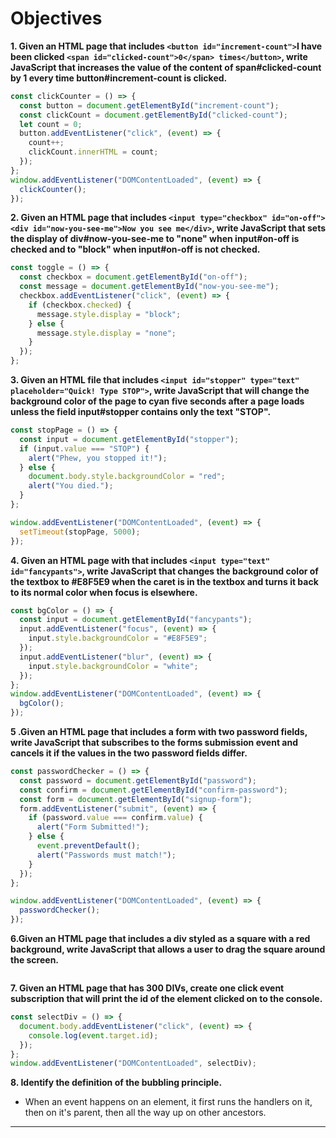 # **Objectives**

**1. Given an HTML page that includes `<button id="increment-count">`I have been clicked `<span id="clicked-count">0</span> times</button>`, write JavaScript that increases the value of the content of span#clicked-count by 1 every time button#increment-count is clicked.**

```js
const clickCounter = () => {
  const button = document.getElementById("increment-count");
  const clickCount = document.getElementById("clicked-count");
  let count = 0;
  button.addEventListener("click", (event) => {
    count++;
    clickCount.innerHTML = count;
  });
};
window.addEventListener("DOMContentLoaded", (event) => {
  clickCounter();
});
```

**2. Given an HTML page that includes `<input type="checkbox" id="on-off"><div id="now-you-see-me">Now you see me</div>`, write JavaScript that sets the display of div#now-you-see-me to "none" when input#on-off is checked and to "block" when input#on-off is not checked.**

```js
const toggle = () => {
  const checkbox = document.getElementById("on-off");
  const message = document.getElementById("now-you-see-me");
  checkbox.addEventListener("click", (event) => {
    if (checkbox.checked) {
      message.style.display = "block";
    } else {
      message.style.display = "none";
    }
  });
};
```

**3. Given an HTML file that includes `<input id="stopper" type="text" placeholder="Quick! Type STOP">`, write JavaScript that will change the background color of the page to cyan five seconds after a page loads unless the field input#stopper contains only the text "STOP".**

```js
const stopPage = () => {
  const input = document.getElementById("stopper");
  if (input.value === "STOP") {
    alert("Phew, you stopped it!");
  } else {
    document.body.style.backgroundColor = "red";
    alert("You died.");
  }
};

window.addEventListener("DOMContentLoaded", (event) => {
  setTimeout(stopPage, 5000);
});
```

**4. Given an HTML page with that includes `<input type="text" id="fancypants">`, write JavaScript that changes the background color of the textbox to #E8F5E9 when the caret is in the textbox and turns it back to its normal color when focus is elsewhere.**

```js
const bgColor = () => {
  const input = document.getElementById("fancypants");
  input.addEventListener("focus", (event) => {
    input.style.backgroundColor = "#E8F5E9";
  });
  input.addEventListener("blur", (event) => {
    input.style.backgroundColor = "white";
  });
};
window.addEventListener("DOMContentLoaded", (event) => {
  bgColor();
});
```

**5 .Given an HTML page that includes a form with two password fields, write JavaScript that subscribes to the forms submission event and cancels it if the values in the two password fields differ.**

```js
const passwordChecker = () => {
  const password = document.getElementById("password");
  const confirm = document.getElementById("confirm-password");
  const form = document.getElementById("signup-form");
  form.addEventListener("submit", (event) => {
    if (password.value === confirm.value) {
      alert("Form Submitted!");
    } else {
      event.preventDefault();
      alert("Passwords must match!");
    }
  });
};

window.addEventListener("DOMContentLoaded", (event) => {
  passwordChecker();
});
```

**6.Given an HTML page that includes a div styled as a square with a red background, write JavaScript that allows a user to drag the square around the screen.**

```js
```

**7. Given an HTML page that has 300 DIVs, create one click event subscription that will print the id of the element clicked on to the console.**

```js
const selectDiv = () => {
  document.body.addEventListener("click", (event) => {
    console.log(event.target.id);
  });
};
window.addEventListener("DOMContentLoaded", selectDiv);
```

**8. Identify the definition of the bubbling principle.**

- When an event happens on an element, it first runs the handlers on it, then on it's parent, then all the way up on other ancestors.

---
